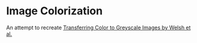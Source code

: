 # Image Colorization

An attempt to recreate [Transferring Color to Greyscale Images by Welsh et al.](https://dl.acm.org/citation.cfm?id=566576)


